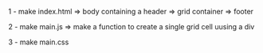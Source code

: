1 - make index.html
    => body containing a header
    => grid container
    => footer


2 - make main.js
    => make a function to create a single grid cell uusing a div



3 - make main.css

